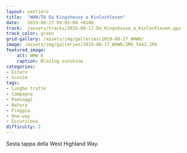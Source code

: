 ```yaml
---
layout: sentiero
title:  "WHW/T6 Da Kingshouse a Kinlochleven"
date:   2019-08-17 09:05:00 +0100
track:  /assets/tracks/2019-08-17-Da_Kingshouse_a_Kinlochleven.gpx
track_color: green
grid-gallery: /assets/img/galleries/2019-08-17_WHW6/
image: /assets/img/galleries/2019-08-17_WHW6/IMG_5442.JPG
featured_image:
    alt: WHW 6
    caption: Blazing sunshine
categories:
- Estero
- Scozia
tags:
- Lunghe tratte
- Campagna
- Paesaggi
- Natura
- Pioggia
- One-way
- Escursione
difficulty: 2
---
```


Sesta tappa della West Highland Way.
